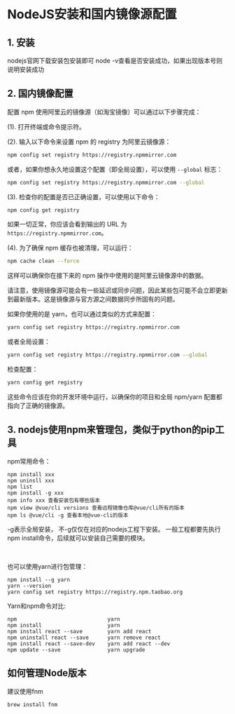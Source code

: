 ﻿# NodeJS安装和国内镜像源配置

## 1. 安装
nodejs官网下载安装包安装即可
node -v查看是否安装成功，如果出现版本号则说明安装成功

## 2. 国内镜像配置
配置 npm 使用阿里云的镜像源（如淘宝镜像）可以通过以下步骤完成：

(1). 打开终端或命令提示符。

(2). 输入以下命令来设置 npm 的 registry 为阿里云镜像源：

   ```bash
   npm config set registry https://registry.npmmirror.com
   ```

   或者，如果你想永久地设置这个配置（即全局设置），可以使用 `--global` 标志：

   ```bash
   npm config set registry https://registry.npmmirror.com --global
   ```

(3). 检查你的配置是否已正确设置，可以使用以下命令：

   ```bash
   npm config get registry
   ```

   如果一切正常，你应该会看到输出的 URL 为 `https://registry.npmmirror.com`。

(4). 为了确保 npm 缓存也被清理，可以运行：

   ```bash
   npm cache clean --force
   ```

   这样可以确保你在接下来的 npm 操作中使用的是阿里云镜像源中的数据。

请注意，使用镜像源可能会有一些延迟或同步问题，因此某些包可能不会立即更新到最新版本。这是镜像源与官方源之间数据同步所固有的问题。

如果你使用的是 yarn，也可以通过类似的方式来配置：

```bash
yarn config set registry https://registry.npmmirror.com
```

或者全局设置：

```bash
yarn config set registry https://registry.npmmirror.com --global
```

检查配置：

```bash
yarn config get registry
```

这些命令应该在你的开发环境中运行，以确保你的项目和全局 npm/yarn 配置都指向了正确的镜像源。


## 3. nodejs使用npm来管理包，类似于python的pip工具
npm常用命令：
```
npm install xxx
npm uninsll xxx
npm list
npm install -g xxx   
npm info xxx 查看安装包有哪些版本
npm view @vue/cli versions 查看远程镜像仓库@vue/cli所有的版本
npm ls @vue/cli -g 查看本地@vue-cli的版本
```
-g表示全局安装， 不-g仅仅在对应的nodejs工程下安装。
一般工程都要先执行npm install命令，后续就可以安装自己需要的模块。

<br>

也可以使用yarn进行包管理：
```
npm install --g yarn
yarn --version
yarn config set registry https://registry.npm.taobao.org
```
Yarn和npm命令对比:
```
npm	                            yarn
npm install	                    yarn
npm install react --save	    yarn add react
npm uninstall react --save	    yarn remove react
npm install react --save-dev	yarn add react --dev
npm update --save	            yarn upgrade
```

## 如何管理Node版本
建议使用fnm
```
brew install fnm
```